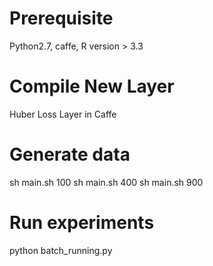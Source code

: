 
# Prerequisite
Python2.7, caffe, R version > 3.3

# Compile New Layer
Huber Loss Layer in Caffe

# Generate data
sh main.sh 100
sh main.sh 400
sh main.sh 900

# Run experiments
python batch_running.py
